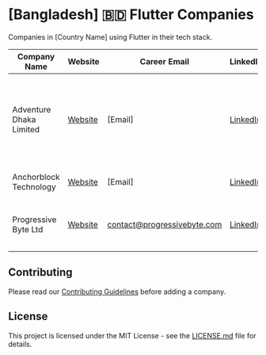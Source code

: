 # [Bangladesh] 🇧🇩 Flutter Companies

Companies in [Country Name] using Flutter in their tech stack.

| Company Name            | Website                                           | Career Email                | LinkedIn                                                      | Company Type         | Location                                                                                               |
| ----------------------- | ------------------------------------------------- | --------------------------- | ------------------------------------------------------------- | -------------------- | ------------------------------------------------------------------------------------------------------ |
| Adventure Dhaka Limited | [Website](https://adventurekk.com/company/about/) | [Email]                     | [LinkedIn](https://www.linkedin.com/company/adventuredhaka/)  | Enterprise Solutions | Head Office: Autograph Tower, 67-68, Kemal Ataturk Avenue, Banani, 17th & 8th Floor, Dhaka, Dhaka 1213 |
| Anchorblock Technology  | [Website](https://anchorblock.ai/)                | [Email]                     | [LinkedIn](https://www.linkedin.com/company/anchorblock/)     | Service Based        | Block C House, 57 Rd Number 4, Dhaka 1213                                                              |
| Progressive Byte Ltd    | [Website](https://progressivebyte.com/)           | contact@progressivebyte.com | [LinkedIn](https://www.linkedin.com/company/progressive-byte) | Service Based        | J-14, Kazi Nazrul Islam Road, Mohammadpur, Dhaka, 1207                                                 |

## Contributing

Please read our [Contributing Guidelines](/CONTRIBUTING.md) before adding a company.

## License

This project is licensed under the MIT License - see the [LICENSE.md](/LICENSE.md) file for details.
